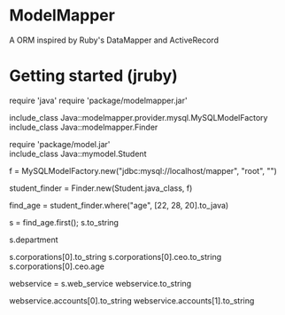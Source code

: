 ModelMapper
===========

A ORM inspired by Ruby's DataMapper and ActiveRecord

Getting started (jruby)
===========

require 'java'
require 'package/modelmapper.jar'

include_class Java::modelmapper.provider.mysql.MySQLModelFactory
include_class Java::modelmapper.Finder 

require 'package/model.jar'  
include_class Java::mymodel.Student


f = MySQLModelFactory.new("jdbc:mysql://localhost/mapper", "root", "")     

student_finder = Finder.new(Student.java_class, f)    

find_age = student_finder.where("age", [22, 28, 20].to_java)

s = find_age.first();
s.to_string

s.department

s.corporations[0].to_string
s.corporations[0].ceo.to_string
s.corporations[0].ceo.age 

webservice = s.web_service
webservice.to_string

webservice.accounts[0].to_string
webservice.accounts[1].to_string

